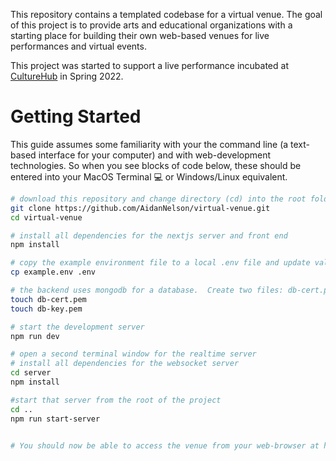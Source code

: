 This repository contains a templated codebase for a virtual venue. The goal of this project is to provide arts and educational organizations with a starting place for building their own web-based venues for live performances and virtual events.

This project was started to support a live performance incubated at [CultureHub](https://www.culturehub.org/) in Spring 2022.

# Getting Started

This guide assumes some familiarity with your the command line (a text-based interface for your computer) and with web-development technologies. So when you see blocks of code below, these should be entered into your MacOS Terminal 💻 or Windows/Linux equivalent.

```sh
# download this repository and change directory (cd) into the root folder
git clone https://github.com/AidanNelson/virtual-venue.git
cd virtual-venue

# install all dependencies for the nextjs server and front end
npm install

# copy the example environment file to a local .env file and update values as needed
cp example.env .env

# the backend uses mongodb for a database.  Create two files: db-cert.pem and db-key.pem and update with the certificate and key from your database
touch db-cert.pem
touch db-key.pem

# start the development server
npm run dev

# open a second terminal window for the realtime server
# install all dependencies for the websocket server
cd server
npm install

#start that server from the root of the project
cd ..
npm run start-server


# You should now be able to access the venue from your web-browser at http://localhost:3000/ 

```



